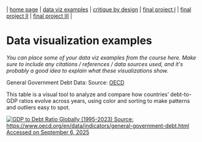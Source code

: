 | [home page](https://cmustudent.github.io/tswd-portfolio-templates/) | [data viz examples](dataviz-examples) | [critique by design](critique-by-design) | [final project I](final-project-part-one) | [final project II](final-project-part-two) | [final project III](final-project-part-three) |

# Data visualization examples
_You can place some of your data viz examples from the course here.  Make sure to include any citations / references / data sources used, and it's probably a good idea to explain what these visualizations show._

General Government Debt Data:
Source: [OECD](https://www.oecd.org/en/data/indicators/general-government-debt.html)

This table is a visual tool to analyze and compare how countries’ debt-to-GDP ratios evolve across years, using color and sorting to make patterns and outliers easy to spot.
<div class='tableauPlaceholder' id='viz1757264989104' style='position: relative'><noscript><a href='#'><img alt='GDP to Debt Ratio Globally (1995-2023) Source: https:&#47;&#47;www.oecd.org&#47;en&#47;data&#47;indicators&#47;general-government-debt.html Accessed on September 6, 2025 ' src='https:&#47;&#47;public.tableau.com&#47;static&#47;images&#47;GD&#47;GDPtoDebtRatioGlobally1995-2023&#47;GDPtoDebtRatioGlobally1995-2023&#47;1_rss.png' style='border: none' /></a></noscript><object class='tableauViz'  style='display:none;'><param name='host_url' value='https%3A%2F%2Fpublic.tableau.com%2F' /> <param name='embed_code_version' value='3' /> <param name='site_root' value='' /><param name='name' value='GDPtoDebtRatioGlobally1995-2023&#47;GDPtoDebtRatioGlobally1995-2023' /><param name='tabs' value='no' /><param name='toolbar' value='yes' /><param name='static_image' value='https:&#47;&#47;public.tableau.com&#47;static&#47;images&#47;GD&#47;GDPtoDebtRatioGlobally1995-2023&#47;GDPtoDebtRatioGlobally1995-2023&#47;1.png' /> <param name='animate_transition' value='yes' /><param name='display_static_image' value='yes' /><param name='display_spinner' value='yes' /><param name='display_overlay' value='yes' /><param name='display_count' value='yes' /><param name='language' value='en-US' /><param name='filter' value='publish=yes' /></object></div>                <script type='text/javascript'>                    var divElement = document.getElementById('viz1757264989104');                    var vizElement = divElement.getElementsByTagName('object')[0];                    vizElement.style.width='100%';vizElement.style.height=(divElement.offsetWidth*0.75)+'px';                    var scriptElement = document.createElement('script');                    scriptElement.src = 'https://public.tableau.com/javascripts/api/viz_v1.js';                    vizElement.parentNode.insertBefore(scriptElement, vizElement);                </script>
